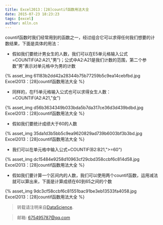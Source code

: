 ```yaml
---
title: Excel2013：[28]countif函数用法大全
date: 2015-07-23 18:23:23
tags: [excel]
author: mlln.cn
---
```

countif函数时我们经常用到的函数之一，经过组合它可以求得任何我们想要的计数结果，下面是具体的用法：

- 假如我们要统计男女生的人数，我们可以在E5单元格输入公式=COUNTIF(A2:A21,"男")；公式中A2:A21是我们计数的范围，第二个参数“男”表示对单元格中为男的计数

{% asset_img 61183b2dd42a28344b75b77259b5c9ea14cebfbd.jpg Excel2013：[28]countif函数用法大全 %}

- 同样的，在F5单元格输入公式也可以求得女生人数：=COUNTIF(A2:A21,"女")

{% asset_img d56b3634349b033bda5b7da317ce36d3d439bdbd.jpg Excel2013：[28]countif函数用法大全 %}

- 假如我们要统计成绩大于60的人数

{% asset_img 35da1d3b5bb5c9ea9620829ad739b6003bf3b3bd.jpg Excel2013：[28]countif函数用法大全 %}

- 我们可以在单元格中输入公式=COUNTIF(B2:B21,">=60")

{% asset_img dc15484e9258d10963cf29cbd358ccbf6c814d58.jpg Excel2013：[28]countif函数用法大全 %}

- 假如我们要计算一个区间内的人数，我们可以使用两个countif函数，运用减法就可以算出来，下面是计算成绩在60到65之间的个数

{% asset_img 9dc3cf58ccbf6c81551bac91be3eb13533fa4058.jpg Excel2013：[28]countif函数用法大全 %}

> 转载请注明来自[DataScience](http://mlln.cn).

> 邮箱: 675495787@qq.com 
